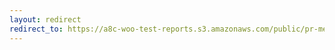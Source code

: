```yaml
---
layout: redirect
redirect_to: https://a8c-woo-test-reports.s3.amazonaws.com/public/pr-merge/39491/e2e/index.html
---
```

